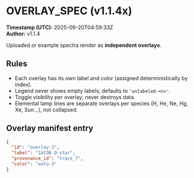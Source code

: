 # OVERLAY_SPEC (v1.1.4x)
**Timestamp (UTC):** 2025-09-20T04:59:33Z  
**Author:** v1.1.4

Uploaded or example spectra render as **independent overlays**.

## Rules
- Each overlay has its own label and color (assigned deterministically by index).
- Legend never shows empty labels; defaults to `'unlabeled-<n>'`.
- Toggle visibility per overlay; never destroys data.
- Elemental lamp lines are separate overlays per species (H, He, Ne, Hg, Xe, Sun...), not collapsed.

## Overlay manifest entry
```json
{
  "id": "overlay-3",
  "label": "IACOB O-star",
  "provenance_id": "trace_7",
  "color": "auto-3"
}
```
